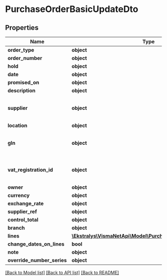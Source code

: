 # PurchaseOrderBasicUpdateDto

## Properties
Name | Type | Description | Notes
------------ | ------------- | ------------- | -------------
**order_type** | **object** |  | [optional] 
**order_number** | **object** |  | [optional] 
**hold** | **object** |  | [optional] 
**date** | **object** |  | [optional] 
**promised_on** | **object** |  | [optional] 
**description** | **object** |  | [optional] 
**supplier** | **object** | Mandatory field if GLN or VatRegistrationId is not specified. | [optional] 
**location** | **object** |  | [optional] 
**gln** | **object** | Mandatory field if Supplier or VatRegistrationId is not specified. | [optional] 
**vat_registration_id** | **object** | Mandatory field if Supplier or GLN is not specified. | [optional] 
**owner** | **object** |  | [optional] 
**currency** | **object** |  | [optional] 
**exchange_rate** | **object** |  | [optional] 
**supplier_ref** | **object** |  | [optional] 
**control_total** | **object** |  | [optional] 
**branch** | **object** |  | [optional] 
**lines** | [**\Ekstralys\VismaNetApi\Model\PurchaseOrderLineUpdateDto[]**](PurchaseOrderLineUpdateDto.md) |  | [optional] 
**change_dates_on_lines** | **bool** |  | [optional] 
**note** | **object** |  | [optional] 
**override_number_series** | **object** |  | [optional] 

[[Back to Model list]](../README.md#documentation-for-models) [[Back to API list]](../README.md#documentation-for-api-endpoints) [[Back to README]](../README.md)



